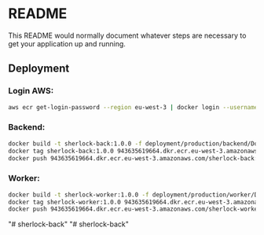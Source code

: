 # README #

This README would normally document whatever steps are necessary to get your application up and running.

## Deployment

### Login AWS: 

```bash
aws ecr get-login-password --region eu-west-3 | docker login --username AWS --password-stdin 943635619664.dkr.ecr.eu-west-3.amazonaws.com
```

### Backend: 

```bash
docker build -t sherlock-back:1.0.0 -f deployment/production/backend/Dockerfile . && \
docker tag sherlock-back:1.0.0 943635619664.dkr.ecr.eu-west-3.amazonaws.com/sherlock-back:1.0.0 && \
docker push 943635619664.dkr.ecr.eu-west-3.amazonaws.com/sherlock-back:1.0.0
```

### Worker: 

```bash
docker build -t sherlock-worker:1.0.0 -f deployment/production/worker/Dockerfile . && \
docker tag sherlock-worker:1.0.0 943635619664.dkr.ecr.eu-west-3.amazonaws.com/sherlock-worker:1.0.0 && \
docker push 943635619664.dkr.ecr.eu-west-3.amazonaws.com/sherlock-worker:1.0.0
```
"# sherlock-back" 
"# sherlock-back" 
